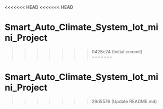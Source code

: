 <<<<<<< HEAD
<<<<<<< HEAD
# Smart_Auto_Climate_System_Iot_mini_Project
>>>>>>> 0428c24 (Initial commit)
=======
# Smart_Auto_Climate_System_Iot_mini_Project
>>>>>>> 29d5576 (Update README.md)
